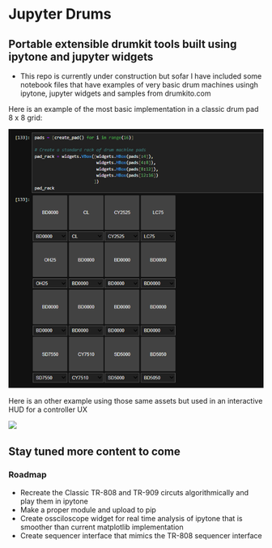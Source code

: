 # Jupyter Drums

## Portable extensible drumkit tools built using ipytone and jupyter widgets


- This repo is currently under construction but sofar I have included some notebook files that have examples of very basic drum machines usingh ipytone, jupyter widgets and samples from drumkito.com

Here is an example of the most basic implementation in a classic drum pad 8 x 8 grid:

<img src="images/pad_rack.PNG" width="800" />

Here is an other example using those same assets but used in an interactive HUD for a controller UX

<img src="images/pads_and_buttons.PNG" width="800" />

## Stay tuned more content to come

### Roadmap

- Recreate the Classic TR-808 and TR-909 circuts algorithmically and play them in ipytone 
- Make a proper module and upload to pip
- Create ossciloscope widget for real time analysis of ipytone that is smoother than current matplotlib implementation
- Create sequencer interface that mimics the TR-808 sequencer interface